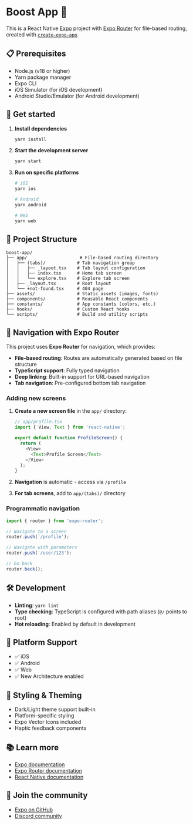 # Boost App 🚀

This is a React Native [Expo](https://expo.dev) project with [Expo Router](https://docs.expo.dev/router/introduction/) for file-based routing, created with [`create-expo-app`](https://www.npmjs.com/package/create-expo-app).

## 📋 Prerequisites

- Node.js (v18 or higher)
- Yarn package manager
- Expo CLI
- iOS Simulator (for iOS development)
- Android Studio/Emulator (for Android development)

## 🚀 Get started

1. **Install dependencies**

   ```bash
   yarn install
   ```

2. **Start the development server**

   ```bash
   yarn start
   ```

3. **Run on specific platforms**

   ```bash
   # iOS
   yarn ios
   
   # Android
   yarn android
   
   # Web
   yarn web
   ```

## 📁 Project Structure

```
boost-app/
├── app/                    # File-based routing directory
│   ├── (tabs)/            # Tab navigation group
│   │   ├── _layout.tsx    # Tab layout configuration
│   │   ├── index.tsx      # Home tab screen
│   │   └── explore.tsx    # Explore tab screen
│   ├── _layout.tsx        # Root layout
│   └── +not-found.tsx     # 404 page
├── assets/                # Static assets (images, fonts)
├── components/            # Reusable React components
├── constants/             # App constants (colors, etc.)
├── hooks/                 # Custom React hooks
└── scripts/               # Build and utility scripts
```

## 🧭 Navigation with Expo Router

This project uses **Expo Router** for navigation, which provides:

- **File-based routing**: Routes are automatically generated based on file structure
- **TypeScript support**: Fully typed navigation
- **Deep linking**: Built-in support for URL-based navigation
- **Tab navigation**: Pre-configured bottom tab navigation

### Adding new screens

1. **Create a new screen file** in the `app/` directory:
   ```typescript
   // app/profile.tsx
   import { View, Text } from 'react-native';
   
   export default function ProfileScreen() {
     return (
       <View>
         <Text>Profile Screen</Text>
       </View>
     );
   }
   ```

2. **Navigation** is automatic - access via `/profile`

3. **For tab screens**, add to `app/(tabs)/` directory

### Programmatic navigation

```typescript
import { router } from 'expo-router';

// Navigate to a screen
router.push('/profile');

// Navigate with parameters
router.push('/user/123');

// Go back
router.back();
```

## 🛠️ Development

- **Linting**: `yarn lint`
- **Type checking**: TypeScript is configured with path aliases (`@/` points to root)
- **Hot reloading**: Enabled by default in development

## 📱 Platform Support

- ✅ iOS
- ✅ Android  
- ✅ Web
- ✅ New Architecture enabled

## 🎨 Styling & Theming

- Dark/Light theme support built-in
- Platform-specific styling
- Expo Vector Icons included
- Haptic feedback components

## 📚 Learn more

- [Expo documentation](https://docs.expo.dev/)
- [Expo Router documentation](https://docs.expo.dev/router/introduction/)
- [React Native documentation](https://reactnative.dev/)

## 🤝 Join the community

- [Expo on GitHub](https://github.com/expo/expo)
- [Discord community](https://chat.expo.dev)
